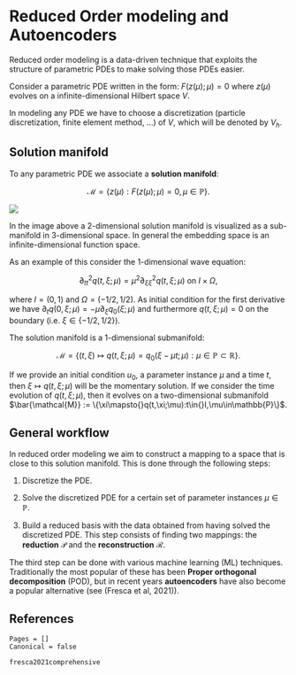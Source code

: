 # Reduced Order modeling and Autoencoders 

Reduced order modeling is a data-driven technique that exploits the structure of parametric PDEs to make solving those PDEs easier.

Consider a parametric PDE written in the form: $F(z(\mu);\mu)=0$ where $z(\mu)$ evolves on a infinite-dimensional Hilbert space $V$. 

In modeling any PDE we have to choose a discretization (particle discretization, finite element method, ...) of $V$, which will be denoted by $V_h$. 

## Solution manifold 

To any parametric PDE we associate a **solution manifold**: 

```math 
\mathcal{M} = \{z(\mu):F(z(\mu);\mu)=0, \mu\in\mathbb{P}\}.
```

![](../tikz/solution_manifold_2.png)

In the image above a 2-dimensional solution manifold is visualized as a sub-manifold in 3-dimensional space. In general the embedding space is an infinite-dimensional function space.

As an example of this consider the 1-dimensional wave equation: 

```math
\partial_{tt}^2q(t,\xi;\mu) = \mu^2\partial_{\xi\xi}^2q(t,\xi;\mu)\text{ on }I\times\Omega,
```
where $I = (0,1)$ and $\Omega=(-1/2,1/2)$. As initial condition for the first derivative we have $\partial_tq(0,\xi;\mu) = -\mu\partial_\xi{}q_0(\xi;\mu)$ and furthermore $q(t,\xi;\mu)=0$ on the boundary (i.e. $\xi\in\{-1/2,1/2\}$).

The solution manifold is a 1-dimensional submanifold: 

```math
\mathcal{M} = \{(t, \xi)\mapsto{}q(t,\xi;\mu)=q_0(\xi-\mu{}t;\mu):\mu\in\mathbb{P}\subset\mathbb{R}\}.
```

If we provide an initial condition $u_0$, a parameter instance $\mu$ and a time $t$, then $\xi\mapsto{}q(t,\xi;\mu)$ will be the momentary solution. If we consider the time evolution of $q(t,\xi;\mu)$, then it evolves on a two-dimensional submanifold $\bar{\mathcal{M}} := \{\xi\mapsto{}q(t,\xi;\mu):t\in{}I,\mu\in\mathbb{P}\}$.

## General workflow

In reduced order modeling we aim to construct a mapping to a space that is close to this solution manifold. This is done through the following steps: 

1. Discretize the PDE.

2. Solve the discretized PDE for a certain set of parameter instances $\mu\in\mathbb{P}$.

3. Build a reduced basis with the data obtained from having solved the discretized PDE. This step consists of finding two mappings: the **reduction** $\mathcal{P}$ and the **reconstruction** $\mathcal{R}$.

The third step can be done with various machine learning (ML) techniques. Traditionally the most popular of these has been **Proper orthogonal decomposition** (POD), but in recent years **autoencoders** have also become a popular alternative (see (Fresca et al, 2021)). 

## References 
```@bibliography
Pages = []
Canonical = false

fresca2021comprehensive
```